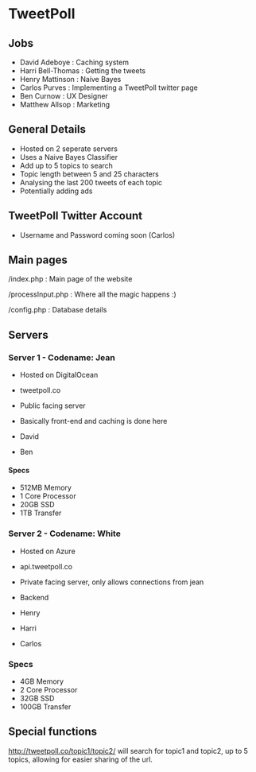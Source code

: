 # TweetPoll

## Jobs

- David Adeboye : Caching system
- Harri Bell-Thomas : Getting the tweets
- Henry Mattinson : Naive Bayes
- Carlos Purves : Implementing a TweetPoll twitter page
- Ben Curnow : UX Designer
- Matthew Allsop : Marketing

## General Details
- Hosted on 2 seperate servers
- Uses a Naive Bayes Classifier
- Add up to 5 topics to search
- Topic length between 5 and 25 characters
- Analysing the last 200 tweets of each topic
- Potentially adding ads

## TweetPoll Twitter Account
- Username and Password coming soon (Carlos)

## Main pages
/index.php : Main page of the website

/processInput.php : Where all the magic happens :)

/config.php : Database details

## Servers

### Server 1 - Codename: Jean
- Hosted on DigitalOcean
- tweetpoll.co
- Public facing server
- Basically front-end and caching is done here

- David
- Ben

#### Specs
- 512MB Memory
- 1 Core Processor
- 20GB SSD
- 1TB Transfer

### Server 2 - Codename: White
- Hosted on Azure
- api.tweetpoll.co
- Private facing server, only allows connections from jean
- Backend

- Henry
- Harri
- Carlos

### Specs
- 4GB Memory
- 2 Core Processor
- 32GB SSD
- 100GB Transfer


## Special functions

http://tweetpoll.co/topic1/topic2/ will search for topic1 and topic2, up to 5 topics, allowing for easier sharing of the url.